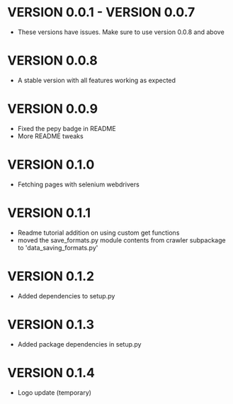 
# VERSION 0.0.1 - VERSION 0.0.7
 
- These versions have issues. Make sure to use version 0.0.8 and above


# VERSION 0.0.8

- A stable version with all features working as expected


# VERSION 0.0.9

- Fixed the pepy badge in README
- More README tweaks

# VERSION 0.1.0

- Fetching pages with selenium webdrivers 

# VERSION 0.1.1

- Readme tutorial addition on using custom get functions
- moved the save_formats.py  module contents from crawler subpackage to 'data_saving_formats.py'


# VERSION 0.1.2

- Added dependencies to setup.py 

# VERSION 0.1.3
- Added package dependencies in setup.py 

# VERSION 0.1.4
- Logo update (temporary)




